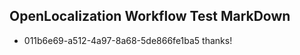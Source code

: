 ## OpenLocalization Workflow Test MarkDown
* 011b6e69-a512-4a97-8a68-5de866fe1ba5 
thanks!<!--HONumber=Mar16_HO3-->
